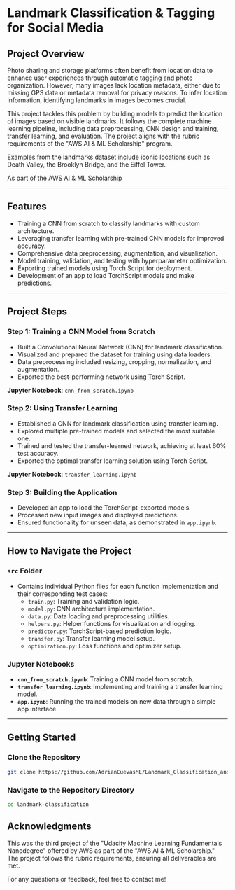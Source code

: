 # Landmark Classification & Tagging for Social Media

## Project Overview

Photo sharing and storage platforms often benefit from location data to enhance user experiences through automatic tagging and photo organization. However, many images lack location metadata, either due to missing GPS data or metadata removal for privacy reasons. To infer location information, identifying landmarks in images becomes crucial.

This project tackles this problem by building models to predict the location of images based on visible landmarks. It follows the complete machine learning pipeline, including data preprocessing, CNN design and training, transfer learning, and evaluation. The project aligns with the rubric requirements of the "AWS AI & ML Scholarship" program.

Examples from the landmarks dataset include iconic locations such as Death Valley, the Brooklyn Bridge, and the Eiffel Tower.

As part of the AWS AI & ML Scholarship

---

## Features
- Training a CNN from scratch to classify landmarks with custom architecture.
- Leveraging transfer learning with pre-trained CNN models for improved accuracy.
- Comprehensive data preprocessing, augmentation, and visualization.
- Model training, validation, and testing with hyperparameter optimization.
- Exporting trained models using Torch Script for deployment.
- Development of an app to load TorchScript models and make predictions.

---

## Project Steps

### Step 1: Training a CNN Model from Scratch
- Built a Convolutional Neural Network (CNN) for landmark classification.
- Visualized and prepared the dataset for training using data loaders.
- Data preprocessing included resizing, cropping, normalization, and augmentation.
- Exported the best-performing network using Torch Script.

**Jupyter Notebook**: `cnn_from_scratch.ipynb`

### Step 2: Using Transfer Learning
- Established a CNN for landmark classification using transfer learning.
- Explored multiple pre-trained models and selected the most suitable one.
- Trained and tested the transfer-learned network, achieving at least 60% test accuracy.
- Exported the optimal transfer learning solution using Torch Script.

**Jupyter Notebook**: `transfer_learning.ipynb`

### Step 3: Building the Application
- Developed an app to load the TorchScript-exported models.
- Processed new input images and displayed predictions.
- Ensured functionality for unseen data, as demonstrated in `app.ipynb`.

---

## How to Navigate the Project

### `src` Folder
- Contains individual Python files for each function implementation and their corresponding test cases:
  - `train.py`: Training and validation logic.
  - `model.py`: CNN architecture implementation.
  - `data.py`: Data loading and preprocessing utilities.
  - `helpers.py`: Helper functions for visualization and logging.
  - `predictor.py`: TorchScript-based prediction logic.
  - `transfer.py`: Transfer learning model setup.
  - `optimization.py`: Loss functions and optimizer setup.

### Jupyter Notebooks
- **`cnn_from_scratch.ipynb`**: Training a CNN model from scratch.
- **`transfer_learning.ipynb`**: Implementing and training a transfer learning model.
- **`app.ipynb`**: Running the trained models on new data through a simple app interface.

---

## Getting Started

### Clone the Repository
```bash
git clone https://github.com/AdrianCuevasML/Landmark_Classification_and_Tagging_for_Social_Media.git
```

### Navigate to the Repository Directory
```bash
cd landmark-classification
```

## Acknowledgments
This was the third project of the "Udacity Machine Learning Fundamentals Nanodegree" offered by AWS as part of the "AWS AI & ML Scholarship." The project follows the rubric requirements, ensuring all deliverables are met.

For any questions or feedback, feel free to contact me!
